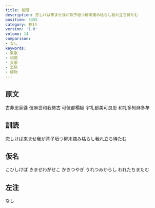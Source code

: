 ```yaml
---
title: 相聞
description: 恋しけば来ませ我が背子垣つ柳末摘み枯らし我れ立ち待たむ
position: 3455
category: 巻14
version: '1.0'
volume: 14
comparison:
- なし
keywords:
- 東歌
- 相聞
- 女歌
- 恋情
- 植物
---
```


## 原文

古非思家婆 伎麻世和我勢古 可伎都楊疑 宇礼都美可良思 和礼多知麻多牟

## 訓読

恋しけば来ませ我が背子垣つ柳末摘み枯らし我れ立ち待たむ

## 仮名

こひしけば きませわがせこ かきつやぎ うれつみからし われたちまたむ

## 左注

なし
